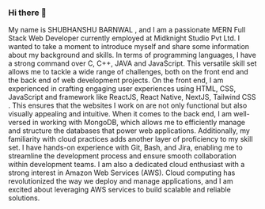 ### Hi there 👋

My name is SHUBHANSHU BARNWAL , and I am a passionate MERN Full Stack Web Developer currently employed at Midknight Studio Pvt Ltd. I wanted to take a moment to introduce myself and share some information about my background and skills.
In terms of programming languages, I have a strong command over C, C++, JAVA and JavaScript. This versatile skill set allows me to tackle a wide range of challenges, both on the front end and the back end of web development projects. On the front end, I am experienced in crafting engaging user experiences using HTML, CSS, JavaScript and framework like ReactJS, React Native, NextJS, Tailwind CSS . This ensures that the websites I work on are not only functional but also visually appealing and intuitive.
When it comes to the back end, I am well-versed in working with MongoDB, which allows me to efficiently manage and structure the databases that power web applications. Additionally, my familiarity with cloud practices adds another layer of proficiency to my skill set.
I have hands-on experience with Git, Bash, and Jira, enabling me to streamline the development process and ensure smooth collaboration within development teams. I am also a dedicated cloud enthusiast with a strong interest in Amazon Web Services (AWS). Cloud computing has revolutionized the way we deploy and manage applications, and I am excited about leveraging AWS services to build scalable and reliable solutions.

